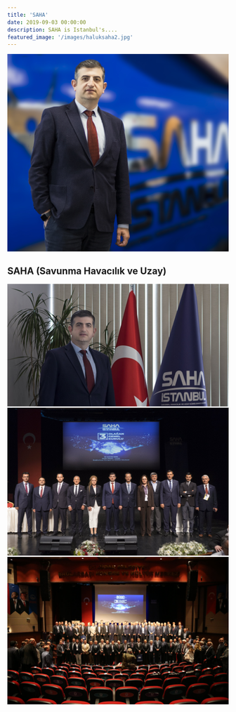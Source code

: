 ```yaml
---
title: 'SAHA'
date: 2019-09-03 00:00:00
description: SAHA is Istanbul's....
featured_image: '/images/haluksaha2.jpg'
---
```


![](/images/haluksaha2.jpg)

## SAHA (Savunma Havacılık ve Uzay)

<div class="gallery" data-columns="3">
    <img src="/images/saha1.jpg">
    <img src="/images/saha2.jpg">
    <img src="/images/saha3.jpg">
</div>
